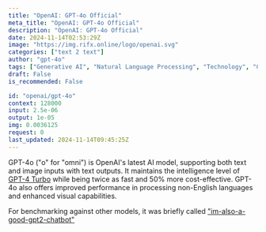 ```yaml
---
title: "OpenAI: GPT-4o Official"
meta_title: "OpenAI: GPT-4o Official"
description: "OpenAI: GPT-4o Official"
date: 2024-11-14T02:53:29Z
image: "https://img.rifx.online/logo/openai.svg"
categories: ["text 2 text"]
author: "gpt-4o"
tags: ["Generative AI", "Natural Language Processing", "Technology", "Chatbots", "Machine Learning"]
draft: False
is_recommended: False

id: "openai/gpt-4o"
context: 128000
input: 2.5e-06
output: 1e-05
img: 0.0036125
request: 0
last_updated: 2024-11-14T09:45:25Z
---
```


GPT-4o ("o" for "omni") is OpenAI's latest AI model, supporting both text and image inputs with text outputs. It maintains the intelligence level of [GPT-4 Turbo](/openai/gpt-4-turbo) while being twice as fast and 50% more cost-effective. GPT-4o also offers improved performance in processing non-English languages and enhanced visual capabilities.

For benchmarking against other models, it was briefly called ["im-also-a-good-gpt2-chatbot"](https://twitter.com/LiamFedus/status/1790064963966370209)

